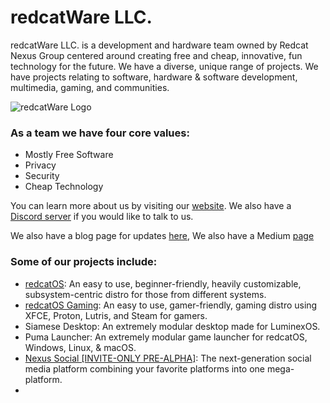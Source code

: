 # redcatWare LLC.

redcatWare LLC. is a development and hardware team owned by Redcat Nexus Group centered around creating free and cheap, innovative, fun technology for the future. We have a diverse, unique range of projects. We have projects relating to software, hardware & software development, multimedia, gaming, and communities.

![redcatWare Logo](https://i.imgur.com/u6GWKiL.png)	

### As a team we have four core values:	
- Mostly Free Software	
- Privacy	
- Security	
- Cheap Technology	

You can learn more about us by visiting our [website](https://redcatware.net/). We also have a [Discord server](https://discord.redcatware.net/) if you would like to talk to us.	

We also have a blog page for updates [here](https://updates.redcatware.net/), We also have a Medium [page](https://redcatware.medium.com/)	

### Some of our projects include:	
- [redcatOS](https://os.redcatware.net/): An easy to use, beginner-friendly, heavily customizable, subsystem-centric distro for those from different systems.	
- [redcatOS Gaming](https://os.redcatware.net): An easy to use, gamer-friendly, gaming distro using XFCE, Proton, Lutris, and Steam for gamers.	
- Siamese Desktop: An extremely modular desktop made for LuminexOS.
- Puma Launcher: An extremely modular game launcher for redcatOS, Windows, Linux, & macOS.
- [Nexus Social [INVITE-ONLY PRE-ALPHA]](https://redcatware.net): The next-generation social media platform combining your favorite platforms into one mega-platform.
- 
